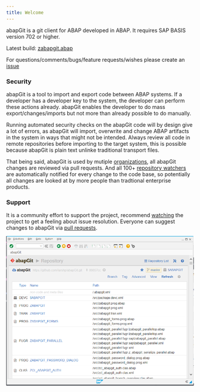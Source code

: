 ```yaml
---
title: Welcome
---
```

abapGit is a git client for ABAP developed in ABAP. It requires SAP BASIS version 702 or higher.

Latest build: [zabapgit.abap](https://raw.githubusercontent.com/abapGit/build/master/zabapgit.abap)

For questions/comments/bugs/feature requests/wishes please create an [issue](https://github.com/larshp/abapGit/issues)

### Security
abapGit is a tool to import and export code between ABAP systems. If a developer has a developer key to the system,
the developer can perform these actions already. abapGit enables the developer to do mass export/changes/imports but
not more than already possible to do manually.

Running automated security checks on the abapGit code will by design give a lot of errors, as abapGit will import, overwrite and change
ABAP artifacts in the system in ways that might not be intended. Always review all code in remote repositories before importing to the target system,
this is possible because abapGit is plain text unlinke traditional transport files.

That being said, abapGit is used by mutiple [organizations](https://docs.abapgit.org/other-where-used.html), all abapGit
changes are reviewed via pull requests. And all 100+ [repository watchers](https://github.com/larshp/abapGit/watchers) are
automatically notified for every change to the code base, so potentially all changes are looked at by more people than
tradtional enterprise products.

### Support
It is a community effort to support the project, recommend [watching](https://help.github.com/articles/watching-and-unwatching-repositories/) the project to get a feeling about issue resolution. Everyone can suggest changes to abapGit via [pull requests](https://help.github.com/articles/about-pull-requests/).

![](img/abapgit_1_99_0.png)
